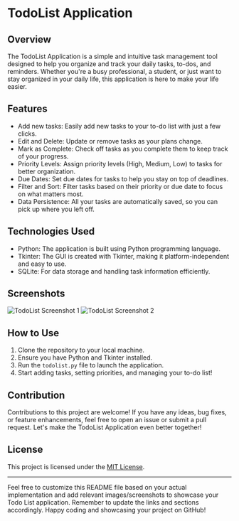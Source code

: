 # TodoList Application

## Overview

The TodoList Application is a simple and intuitive task management tool designed to help you organize and track your daily tasks, to-dos, and reminders. Whether you're a busy professional, a student, or just want to stay organized in your daily life, this application is here to make your life easier.

## Features

- Add new tasks: Easily add new tasks to your to-do list with just a few clicks.
- Edit and Delete: Update or remove tasks as your plans change.
- Mark as Complete: Check off tasks as you complete them to keep track of your progress.
- Priority Levels: Assign priority levels (High, Medium, Low) to tasks for better organization.
- Due Dates: Set due dates for tasks to help you stay on top of deadlines.
- Filter and Sort: Filter tasks based on their priority or due date to focus on what matters most.
- Data Persistence: All your tasks are automatically saved, so you can pick up where you left off.

## Technologies Used

- Python: The application is built using Python programming language.
- Tkinter: The GUI is created with Tkinter, making it platform-independent and easy to use.
- SQLite: For data storage and handling task information efficiently.

## Screenshots

![TodoList Screenshot 1](screenshot_1.png)
![TodoList Screenshot 2](screenshot_2.png)

## How to Use

1. Clone the repository to your local machine.
2. Ensure you have Python and Tkinter installed.
3. Run the `todolist.py` file to launch the application.
4. Start adding tasks, setting priorities, and managing your to-do list!

## Contribution

Contributions to this project are welcome! If you have any ideas, bug fixes, or feature enhancements, feel free to open an issue or submit a pull request. Let's make the TodoList Application even better together!

## License

This project is licensed under the [MIT License](LICENSE).

---

Feel free to customize this README file based on your actual implementation and add relevant images/screenshots to showcase your Todo List application. Remember to update the links and sections accordingly. Happy coding and showcasing your project on GitHub!

